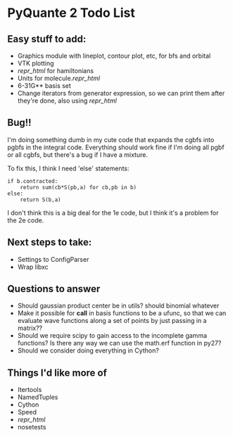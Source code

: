 # PyQuante 2 Todo List

## Easy stuff to add:
* Graphics module with lineplot, contour plot, etc, for bfs and orbital
* VTK plotting
* _repr_html_ for hamiltonians
* Units for molecule._repr_html_
* 6-31G** basis set
* Change iterators from generator expression, so we can print them after they're done, also using _repr_html_


## Bug!!
I'm doing something dumb in my cute code that expands the cgbfs into pgbfs in the integral code.
Everything should work fine if I'm doing all pgbf or all cgbfs, but there's a bug if I have a mixture.

To fix this, I think I need 'else' statements:

    if b.contracted:
        return sum(cb*S(pb,a) for cb,pb in b)
    else:
        return S(b,a)

I don't think this is a big deal for the 1e code, but I think it's a problem for the 2e code.

## Next steps to take:
* Settings to ConfigParser
* Wrap libxc

## Questions to answer
* Should gaussian product center be in utils? should binomial whatever
* Make it possible for __call__ in basis functions to be a ufunc, so that we can evaluate 
  wave functions along a set of points by just passing in a matrix??
* Should we require scipy to gain access to the incomplete gamma functions? Is there any way we
  can use the math.erf function in py27?
* Should we consider doing everything in Cython?

## Things I'd like more of
* Itertools
* NamedTuples
* Cython
* Speed
* _repr_html_
* nosetests